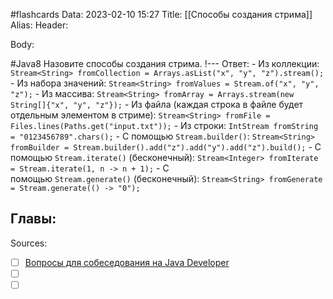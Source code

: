 #flashcards
Data: 2023-02-10 15:27
Title: [[Способы создания стрима]]
Alias:
Header:




Body:



#Java8 
Назовите способы создания стрима.
!---
Ответ:
	- Из коллекции: `Stream<String> fromCollection = Arrays.asList("x", "y", "z").stream();`
	- Из набора значений: `Stream<String> fromValues = Stream.of("x", "y", "z");`
	- Из массива: `Stream<String> fromArray = Arrays.stream(new String[]{"x", "y", "z"});`
	- Из файла (каждая строка в файле будет отдельным элементом в стриме): `Stream<String> fromFile = Files.lines(Paths.get("input.txt"));`
	- Из строки: `IntStream fromString = "0123456789".chars();`
	- С помощью `Stream.builder()`: `Stream<String> fromBuilder = Stream.builder().add("z").add("y").add("z").build();`
	- С помощью `Stream.iterate()` (бесконечный): `Stream<Integer> fromIterate = Stream.iterate(1, n -> n + 1);`
	- С помощью `Stream.generate()` (бесконечный): `Stream<String> fromGenerate = Stream.generate(() -> "0");`
<!--SR:!2023-11-05,10,370-->




Главы:
-


Sources:
- [ ] [Вопросы для собеседования на Java Developer](https://github.com/enhorse/java-interview/blob/master/README.md#%D0%9E%D0%9E%D0%9F)
- [ ] []()
- [ ] []()
